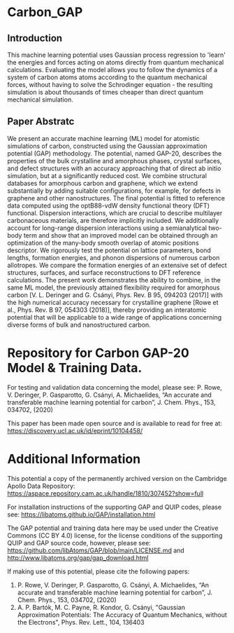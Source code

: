 # Carbon_GAP

## Introduction
This machine learning potential uses Gaussian process regression to 'learn' the energies and forces acting on atoms directly from quantum mechanical calculations. Evaluating the model allows you to follow the dynamics of a system of carbon atoms atoms according to the quantum mechanical forces, without having to solve the Schrodinger equation - the resulting simulation is about thousands of times cheaper than direct quantum mechanical simulation. 

## Paper Abstratc
We present an accurate machine learning (ML) model for atomistic simulations of carbon, constructed using the Gaussian approximation potential (GAP) methodology. The potential, named GAP-20, describes the properties of the bulk crystalline and amorphous phases, crystal surfaces, and defect structures with an accuracy approaching that of direct ab initio simulation, but at a significantly reduced cost. We combine structural databases for amorphous carbon and graphene, which we extend substantially by adding suitable configurations, for example, for defects in graphene and other nanostructures. The final potential is fitted to reference data computed using the optB88-vdW density functional theory (DFT) functional. Dispersion interactions, which are crucial to describe multilayer carbonaceous materials, are therefore implicitly included. We additionally account for long-range dispersion interactions using a semianalytical two-body term and show that an improved model can be obtained through an optimization of the many-body smooth overlap of atomic positions descriptor. We rigorously test the potential on lattice parameters, bond lengths, formation energies, and phonon dispersions of numerous carbon allotropes. We compare the formation energies of an extensive set of defect structures, surfaces, and surface reconstructions to DFT reference calculations. The present work demonstrates the ability to combine, in the same ML model, the previously attained flexibility required for amorphous carbon [V. L. Deringer and G. Csányi, Phys. Rev. B 95, 094203 (2017)] with the high numerical accuracy necessary for crystalline graphene [Rowe et al., Phys. Rev. B 97, 054303 (2018)], thereby providing an interatomic potential that will be applicable to a wide range of applications concerning diverse forms of bulk and nanostructured carbon.

# Repository for Carbon GAP-20 Model &amp; Training Data. 

For testing and validation data concerning the model, please see: P. Rowe, V. Deringer, P. Gasparotto, G. Csányi, A. Michaelides, “An accurate and transferable machine learning potential for carbon”, J. Chem. Phys., 153, 034702, (2020)

This paper has been made open source and is available to read for free at: https://discovery.ucl.ac.uk/id/eprint/10104458/


# Additional Information

This potential a copy of the permanently archived version on the Cambridge Apollo Data Repository: https://aspace.repository.cam.ac.uk/handle/1810/307452?show=full

For installation instructions of the supporting GAP and QUIP codes, please see: https://libatoms.github.io/GAP/installation.html

The GAP potential and training data here may be used under the Creative Commons (CC BY 4.0) license, for the license conditions of the supporting QUIP and GAP source code, however, please see: https://github.com/libAtoms/GAP/blob/main/LICENSE.md and http://www.libatoms.org/gap/gap_download.html

If making use of this potential, please cite the following papers:

1.	P. Rowe, V. Deringer, P. Gasparotto, G. Csányi, A. Michaelides, “An accurate and transferable machine learning potential for carbon”, J. Chem. Phys., 153, 034702, (2020)
2.	A. P. Bartók, M. C. Payne, R. Kondor, G. Csányi, "Gaussian Approximation Potentials: The Accuracy of Quantum Mechanics, without the Electrons", Phys. Rev. Lett., 104, 136403
